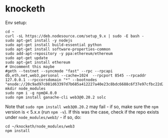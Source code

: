 # knocketh

Env setup:

    cd ~
    curl -sL https://deb.nodesource.com/setup_9.x | sudo -E bash -
    sudo apt-get install -y nodejs
    sudo apt-get install build-essential python
    sudo apt-get install software-properties-common
    sudo add-apt-repository -y ppa:ethereum/ethereum
    sudo apt-get update
    sudo apt-get install ethereum
    # Uncomment this maybe
    #geth --testnet --syncmode "fast" --rpc --rpcapi db,eth,net,web3,personal --cache=1024  --rpcport 8545 --rpcaddr 127.0.0.1 --rpccorsdomain "*" --bootnodes "enode://20c9ad97c081d63397d7b685a412227a40e23c8bdc6688c6f37e97cfbc22d2b4d1db1510d8f61e6a8866ad7f0e17c02b14182d37ea7c3c8b9c2683aeb6b733a1@52.169.14.227:30303,enode://6ce05930c72abc632c58e2e4324f7c7ea478cec0ed4fa2528982cf34483094e9cbc9216e7aa349691242576d552a2a56aaeae426c5303ded677ce455ba1acd9d@13.84.180.240:30303"
    mkdir node_modules
    sudo npm i -g npm@4.0.0
    sudo npm install ganache-cli web3@0.20.2 solc

Note that `sudo npm install web3@0.20.2` may fail - if so, make sure the `npm` version is < 5.x.x (run `npm -v`). If this was the case, check if the repo exists under `node_modules/web3/` - if so, do:

    cd ~/knocketh/node_modules/web3
    npm install

